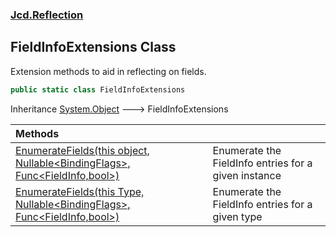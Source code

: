 ### [Jcd.Reflection](Jcd.Reflection.md 'Jcd.Reflection')

## FieldInfoExtensions Class

Extension methods to aid in reflecting on fields.

```csharp
public static class FieldInfoExtensions
```

Inheritance [System.Object](https://docs.microsoft.com/en-us/dotnet/api/System.Object 'System.Object') &#129106;
FieldInfoExtensions

| Methods                                                                                                                                                                                                                                                                                                                                                                                                                             |                                                      |
|:------------------------------------------------------------------------------------------------------------------------------------------------------------------------------------------------------------------------------------------------------------------------------------------------------------------------------------------------------------------------------------------------------------------------------------|:-----------------------------------------------------|
| [EnumerateFields(this object, Nullable&lt;BindingFlags&gt;, Func&lt;FieldInfo,bool&gt;)](Jcd.Reflection.FieldInfoExtensions.EnumerateFields(thisobject,System.Nullable_System.Reflection.BindingFlags_,System.Func_System.Reflection.FieldInfo,bool_).md 'Jcd.Reflection.FieldInfoExtensions.EnumerateFields(this object, System.Nullable<System.Reflection.BindingFlags>, System.Func<System.Reflection.FieldInfo,bool>)')         | Enumerate the FieldInfo entries for a given instance |
| [EnumerateFields(this Type, Nullable&lt;BindingFlags&gt;, Func&lt;FieldInfo,bool&gt;)](Jcd.Reflection.FieldInfoExtensions.EnumerateFields(thisSystem.Type,System.Nullable_System.Reflection.BindingFlags_,System.Func_System.Reflection.FieldInfo,bool_).md 'Jcd.Reflection.FieldInfoExtensions.EnumerateFields(this System.Type, System.Nullable<System.Reflection.BindingFlags>, System.Func<System.Reflection.FieldInfo,bool>)') | Enumerate the FieldInfo entries for a given type     |
